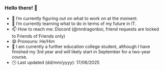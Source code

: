 ### Hello there! 👋

- 🔭 I’m currently figuring out on what to work on at the moment.
- 🌱 I’m currently learning what to do in terms of my future in IT.
- 📫 How to reach me: Discord (@mrdragonboi, friend requests are locked to Friends of Friends only)
- 😄 Pronouns: He/Him
- 🏫 I am currently a further education college student, although I have finished my 3rd year and will likely start in September for a two-year course.
- 🕒 Last updated (dd/mm/yyyy): 17/06/2025
